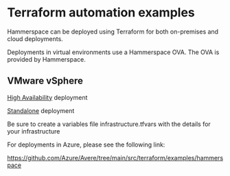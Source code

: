 # Terraform automation examples

Hammerspace can be deployed using Terraform for both on-premises and cloud
deployments.

Deployments in virtual environments use a Hammerspace OVA. The OVA is provided
by Hammerspace.

## VMware vSphere
[High Availability](Deployment/VMware%20vSphere/High%20Availability/) deployment

[Standalone](Deployment/VMware%20vSphere/Standalone/) deployment

Be sure to create a variables file infrastructure.tfvars with the details for your infrastructure

For deployments in Azure, please see the following link:

https://github.com/Azure/Avere/tree/main/src/terraform/examples/hammerspace
